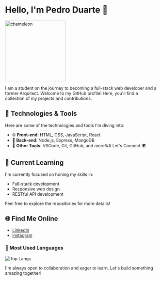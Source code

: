 # Hello, I'm Pedro Duarte 🚀
<img src="https://github.com/SignedByPedro/SignedByPedro/assets/146478531/28462882-6cfb-4880-977c-2e7fcb9f09c3" alt="chameleon" width="200px" />

I am a student on the journey to becoming a full-stack web developer and a former Arquitect. Welcome to my GitHub profile! Here, you'll find a collection of my projects and contributions.

## 🔧 Technologies & Tools

Here are some of the technologies and tools I'm diving into:

- 🌐 **Front-end**: HTML, CSS, JavaScript, React
- 📡 **Back-end**: Node.js, Express, MongoDB
- 🧰 **Other Tools**: VSCode, Git, GitHub, and more!## Let's Connect 🌍

## 🌱 Current Learning

I'm currently focused on honing my skills in:

- Full-stack development
- Responsive web design
- RESTful API development
  
Feel free to explore the repositories for more details!

## 🌐 Find Me Online

- [LinkedIn]([link-to-linkedin](https://www.linkedin.com/in/pedro-duarte-99bba5203/))
- [Instagram]([link-to-instagram](https://www.instagram.com/pedro_bduarte/))

### 📙 Most Used Languages
![Top Langs](https://github-readme-stats.vercel.app/api/top-langs/?username=SignedByPedro&layout=compact&theme=radical)


I'm always open to collaboration and eager to learn. Let's build something amazing together!
<!--
**SignedByPedro/SignedByPedro** is a ✨ _special_ ✨ repository because its `README.md` (this file) appears on your GitHub profile.

Here are some ideas to get you started:

- 🔭 I’m currently working on ...
- 🌱 I’m currently learning ...
- 👯 I’m looking to collaborate on ...
- 🤔 I’m looking for help with ...
- 💬 Ask me about ...
- 📫 How to reach me: ...
- 😄 Pronouns: ...
- ⚡ Fun fact: ...
-->
